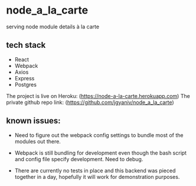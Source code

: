 # node_a_la_carte
serving node module details à la carte

## tech stack
* React
* Webpack
* Axios
* Express
* Postgres

The project is live on Heroku: (https://node-a-la-carte.herokuapp.com)
The private github repo link: (https://github.com/jgyaniv/node_a_la_carte)

## known issues:
* Need to figure out the webpack config settings to bundle most of the modules out there.

* Webpack is still bundling for development even though the bash script and config file specify development. Need to debug.

* There are currently no tests in place and this backend was pieced together in a day, hopefully it will work for demonstration purposes.